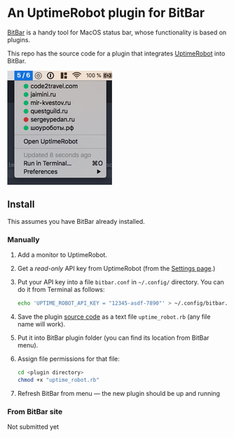 # An UptimeRobot plugin for BitBar

<a href="https://getbitbar.com" target="_blank" rel="noopener noreferrer">BitBar</a> is a handy tool for MacOS status bar, whose functionality is based on plugins.

This repo has the source code for a plugin that integrates <a href="https://uptimerobot.com" target="_blank" rel="noopener noreferrer">UptimeRobot</a> into BitBar.

![Plugin screenshot](https://raw.githubusercontent.com/sergeypedan/bitbar-uptime-robot-dashboard/master/screenshot.png)

## Install

This assumes you have BitBar already installed.

### Manually

1. Add a monitor to UptimeRobot.
1. Get a *read-only* API key from UptimeRobot (from the <a href="https://uptimerobot.com/dashboard.php#mySettings" target="_blank">Settings page</a>.)
1. Put your API key into a file `bitbar.conf` in `~/.config/` directory. You can do it from Terminal as follows:

	```sh
	echo 'UPTIME_ROBOT_API_KEY = "12345-asdf-7890"' > ~/.config/bitbar.conf
	```

1. Save the plugin <a href="https://raw.githubusercontent.com/sergeypedan/bitbar-uptime-robot-dashboard/master/uptime_robot.rb" target="_blank">source code</a> as a text file `uptime_robot.rb` (any file name will work).
1. Put it into BitBar plugin folder (you can find its location from BitBar menu).
1. Assign file permissions for that file:

	```sh
	cd <plugin directory>
	chmod +x "uptime_robot.rb"
	```

1. Refresh BitBar from menu — the new plugin should be up and running

### From BitBar site

Not submitted yet
